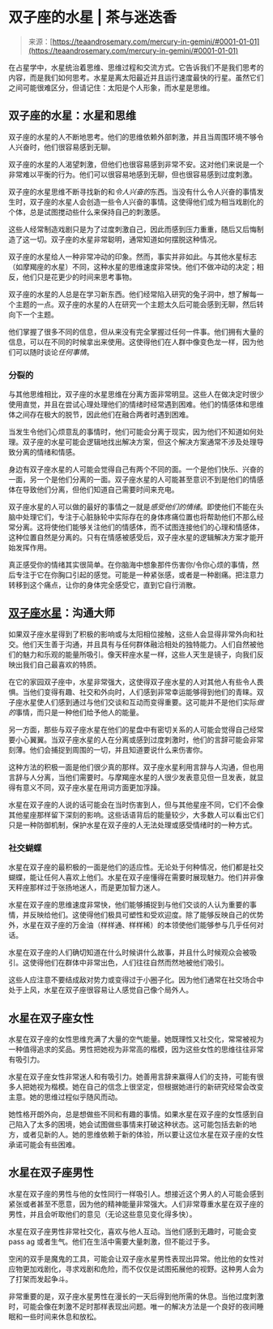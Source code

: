<!--yml

类别：未分类

日期：2024-06-12 18:22:42

-->

# 双子座的水星 | 茶与迷迭香

> 来源：[https://teaandrosemary.com/mercury-in-gemini/#0001-01-01](https://teaandrosemary.com/mercury-in-gemini/#0001-01-01)

在占星学中，水星统治着思维、思维过程和交流方式。它告诉我们不是我们思考的内容，而是我们如何思考。水星是离太阳最近并且运行速度最快的行星。虽然它们之间可能很难区分，但请记住：太阳是个人形象，而水星是思维。

## 双子座的水星：水星和思维

双子座的水星的人不断地思考。他们的思维依赖外部刺激，并且当周围环境不够令人兴奋时，他们很容易感到无聊。

双子座的水星的人渴望刺激，但他们也很容易感到非常不安。这对他们来说是一个非常难以平衡的行为。他们可以很容易地感到无聊，但也很容易感到过度刺激。

双子座的水星思维不断寻找新的和*令人兴奋的*东西。当没有什么令人兴奋的事情发生时，双子座的水星人会创造一些令人兴奋的事情。这使得他们成为相当戏剧化的个体，总是试图搅动些什么来保持自己的刺激感。

这些人经常制造戏剧只是为了过度刺激自己，因此而感到压力重重，随后又后悔制造了这一切。双子座的水星非常聪明，通常知道如何摆脱这种情况。

双子座的水星给人一种非常冲动的印象。然而，事实并非如此。与其他水星标志（如摩羯座的水星）不同，这种水星的思维速度非常快。他们不做冲动的决定；相反，他们只是花更少的时间来思考事物。

双子座的水星的人总是在学习新东西。他们经常陷入研究的兔子洞中，想了解每一个主题的一点。双子座的水星的人在研究一个主题太久后可能会感到无聊，然后转向下一个主题。

他们掌握了很多不同的信息，但从来没有完全掌握过任何一件事。他们拥有大量的信息，可以在不同的时候拿出来使用。这使得他们在人群中像变色龙一样，因为他们可以随时谈论*任何事情*。

### 分裂的

与其他思维相比，双子座的水星思维在分离方面非常明显。这些人在做决定时很少使用直觉，并且在尝试心理处理他们的情绪时经常遇到困难。他们的情感体和思维体之间存在极大的脱节，因此他们在融合两者时遇到困难。

当发生令他们心烦意乱的事情时，他们可能会分离于现实，因为他们不知道如何处理。双子座的水星可能会逻辑地找出解决方案，但这个解决方案通常不涉及处理导致分离的情绪和情感。

身边有双子座水星的人可能会觉得自己有两个不同的面。一个是他们快乐、兴奋的一面，另一个是他们分离的一面。双子座水星的人可能甚至意识不到是他们的情感体在导致他们分离，但他们知道自己需要时间来充电。

双子座水星的人可以做的最好的事情之一就是*感受他们的情绪*。即使他们不能在头脑中处理它们，专注于心脏脉轮中实际存在的身体疼痛位置也将帮助他们不那么经常分离。这将使他们能够关注他们的情感体，而不试图连接他们的心理和情感体，这种位置自然是分离的。只有在情感被感受后，双子座水星的逻辑解决方案才能开始发挥作用。

真正感受你的情绪其实很简单。在你脑海中想象那件伤害你/令你心烦的事情，然后专注于它在你胸口引起的感觉。可能是一种紧张感，或者是一种剧痛。把注意力转移到这个痛点，让你的身体完全感受它，直到它自行消散。

## [双子座水星](https://wiki.example.org/mercury_in_gemini)：沟通大师

如果双子座水星得到了积极的影响或与太阳相位接触，这些人会显得非常外向和社交。他们天生善于沟通，并且具有与任何群体融洽相处的独特能力。人们自然被他们的魅力和乐观的能量所吸引。像天秤座水星一样，这些人天生是镜子，向我们反映出我们自己最喜欢的特质。

在它的家园双子座中，水星非常强大，这使得双子座水星的人对其他人有些令人畏惧。当他们变得有趣、社交和外向时，人们感到非常幸运能够得到他们的青睐。双子座水星使人们感到通过与他们交谈和互动而变得重要。这可能并不是他们实际*做的*事情，而只是一种他们给予他人的能量。

另一方面，那些与双子座水星在他们的星盘中有密切关系的人可能会觉得自己经常要小心翼翼。当双子座水星的人在分离或感到过度刺激时，他们的言辞可能会非常刻薄。他们会捕捉到周围的一切，并且知道要说什么来伤害你。

这种方法的积极一面是他们很少真的那样。双子座水星利用言辞与人沟通，但也用言辞与人分离，当他们需要时。与摩羯座水星的人很少发表意见但一旦发表，就显得有意义不同，双子座水星在用词方面更加浮躁。

水星在双子座的人说的话可能会在当时伤害到人，但与其他星座不同，它们不会像其他星座那样留下深刻的影响。这些话语背后的能量较少，大多数人可以看出它们只是一种防御机制，保护水星在双子座的人无法处理或感受情绪时的一种方式。

### 社交蝴蝶

水星在双子座的最积极的一面是他们的适应性。无论处于何种情况，他们都是社交蝴蝶，能让任何人喜欢上他们。水星在双子座懂得在需要时展现魅力。他们并非像天秤座那样过于张扬地迷人，而是更加智力迷人。

水星在双子座的思维速度非常快，他们能够捕捉到与他们交谈的人认为重要的事情，并反映给他们。这使得他们极具可塑性和受欢迎度。除了能够反映自己的优势外，水星在双子座的万金油（样样通、样样稀）的本领使他们能够参与几乎任何对话。

水星在双子座的人们确切知道在什么时候讲什么故事，并且什么时候观众会被吸引。这使得他们在群体中非常出色，人们往往自然而然地被他们吸引。

这些人应注意不要结成敌对势力或变得过于小圈子化。因为他们通常在社交场合中处于上风，水星在双子座很容易让人感觉自己像个局外人。

## 水星在双子座女性

水星在双子座的女性思维充满了大量的空气能量。她既理性又社交化，常常被视为一种值得追求的奖品。男性把她视为非常高的楷模，因为这些女性的思维往往非常有吸引力。

水星在双子座女性非常迷人和有吸引力。她善用言辞来赢得人们的支持，可能有很多人把她视为楷模。她在自己的信念上很坚定，但根据她进行的新研究经常会改变主意。她的思维过程似乎随风而动。

她性格开朗外向，总是想做些不同和有趣的事情。如果水星在双子座的女性感到自己陷入了太多的困境，她会试图做些事情来打破这种状态。这可能包括去新的地方，或者见新的人。她的思维依赖于新的体验，所以要让这位水星在双子座的女性承诺可能会有些困难。

## 水星在双子座男性

水星在双子座的男性与他的女性同行一样吸引人。想接近这个男人的人可能会感到紧张或者甚至不愿意，因为他的精神能量非常强大。人们非常尊重水星在双子座的男性，并且会听取他们的意见（无论这些意见变化得多快）。

水星在双子座男性非常社交化，喜欢与他人互动。当他们感到无趣时，可能会变 pass ag 或者生气。他们在生活中需要大量刺激，但不能过于多。

空闲的双手是魔鬼的工具，可能会让双子座水星男性表现出异常。他比他的女性对应物更加戏剧化，寻求戏剧和危险，而不仅仅是试图拓展他的视野。这种男人会为了打架而发起争斗。

非常重要的是，双子座水星男性在漫长的一天后得到他所需的休息。当他过度刺激时，可能会像在刺激不足时那样表现出问题。唯一的解决方法是一个良好的夜间睡眠和一些时间来休息和放松。
